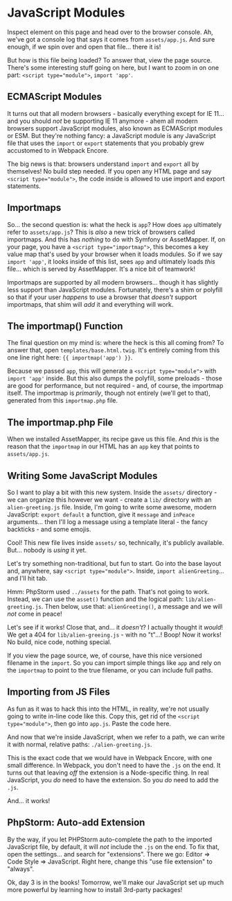 # JavaScript Modules

Inspect element on this page and head over to the browser console. Ah, we've got
a console log that says it comes from `assets/app.js`. And sure enough, if we
spin over and open that file... there it is!

But how is this file being loaded? To answer that, view the page source. There's
some interesting stuff going on here, but I want to zoom in on one part:
`<script type="module">`, `import 'app'`.

## ECMAScript Modules

It turns out that all modern browsers - basically everything except for IE 11...
and you should *not* be supporting IE 11 anymore - ahem all modern browsers support
JavaScript modules, also known as ECMAScript modules or ESM. But they're nothing
fancy: a JavaScript module is any JavaScript file that uses the `import` or
`export` statements that you probably grew accustomed to in Webpack Encore.

The big news is that: browsers understand `import` and `export` all by themselves!
No build step needed. If you open any HTML page and say `<script type="module">`,
the code inside is allowed to use import and export statements. 

## Importmaps

So... the second question is: what the heck is `app`? How does `app` ultimately
refer to `assets/app.js`? This is *also* a new trick of browsers called importmaps.
And this has *nothing* to do with Symfony or AssetMapper. If, on your page, you have
a `<script type="importmap">`, this becomes a key value map that's used by your
browser when it loads modules. So if we say `import 'app'`, it looks inside of this
list, sees `app` and ultimately loads *this* file... which is served by AssetMapper.
It's a nice bit of teamwork!

Importmaps are supported by all modern browsers... though it has slightly less support
than JavaScript modules. Fortunately, there's a shim or polyfill so that if
your user *happens* to use a browser that *doesn't* support importmaps, that shim
will *add* it and everything will work.

## The importmap() Function

The final question on my mind is: where the heck is this all coming from? To answer
that, open `templates/base.html.twig`. It's entirely coming from this one line right
here: `{{ importmap('app') }}`.

Because we passed `app`, this will generate a `<script type="module">` with
`import 'app'` inside. But this also dumps the polyfill, some preloads - those
are good for performance, but not required - and, of course, the importmap itself.
The importmap is *primarily*, though not entirely (we'll get to that), generated
from this `importmap.php` file.

## The importmap.php File

When we installed AssetMapper, its recipe gave us this file. And *this* is the reason
that the `importmap` in our HTML has an `app` key that points to `assets/app.js`.

## Writing Some JavaScript Modules

So I want to play a bit with this new system. Inside the `assets/` directory - we
can organize this however we want - create a `lib/` directory with an
`alien-greeting.js` file. Inside, I'm going to write some awesome, modern JavaScript:
`export default` a function, give it `message` and `inPeace` arguments... then I'll
log a message using a template literal - the fancy backticks - and some emojis.

Cool! This new file lives inside `assets/` so, technically, it's publicly
available. But... nobody is *using* it yet.

Let's try something non-traditional, but fun to start. Go into the base layout and,
anywhere, say `<script type="module">`. Inside, `import alienGreeting`... and
I'll hit tab.

Hmm: PhpStorm used `../assets` for the path. That's not going to work. Instead, we
can use the `asset()` function and the logical path: `lib/alien-greeting.js`.
Then below, use that: `alienGreeting()`, a message and we will *not* come
in peace!

Let's see if it works! Close that, and... it *doesn't*? I actually thought it
*would*! We get a 404 for `lib/alien-greeing.js` - with no "t"...! Boop!
Now it works! No build, nice code, nothing special. 

If you view the page source, we, of course, have this nice versioned filename
in the `import`. So you can import simple things like `app` and rely on the
`importmap` to point to the true filename, or you can include full paths.

## Importing from JS Files

As fun as it was to hack this into the HTML, in reality, we're not usually going
to write in-line code like this. Copy this, get rid of the
`<script type="module">`, then go into `app.js`. Paste the code here.

And now that we're inside JavaScript, when we refer to a path, we can write it
with normal, relative paths: `./alien-greeting.js`.

This is the exact code that we would have in Webpack Encore, with one small
difference. In Webpack, you don't need to have the `.js` on the end. It turns out
that leaving *off* the extension is a Node-specific thing. In real JavaScript, you
*do* need to have the extension. So you *do* need to add the `.js`.

And... it works!

## PhpStorm: Auto-add Extension

By the way, if you let PHPStorm auto-complete the path to the imported JavaScript
file, by default, it will *not* include the `.js` on the end. To fix that, open
the settings... and search for "extensions". There we go: Editor => Code Style =>
JavaScript. Right here, change this "use file extension" to "always".

Ok, day 3 is in the books! Tomorrow, we'll make our JavaScript set up much more
powerful by learning how to install 3rd-party packages!
